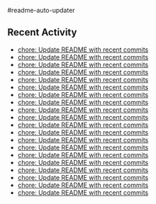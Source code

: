 #readme-auto-updater

## Recent Activity
<!-- LATEST_COMMITS:START -->
- [chore: Update README with recent commits](https://github.com/NEO1717/readme-auto-updater/commit/6a396ca0f44be50096859174e979788d19988886)
- [chore: Update README with recent commits](https://github.com/NEO1717/readme-auto-updater/commit/a85c4a15a71317ded3943dce70a846bc4eff54f3)
- [chore: Update README with recent commits](https://github.com/NEO1717/readme-auto-updater/commit/b2ef63f8b761fded6d1f11b0777c1050cacb2075)
- [chore: Update README with recent commits](https://github.com/NEO1717/readme-auto-updater/commit/53e689b0ff2f2a3ef4af00aa93ef1643aaa8130b)
- [chore: Update README with recent commits](https://github.com/NEO1717/readme-auto-updater/commit/2644443dce35599d5b80afcb8cb51120f58626e7)
- [chore: Update README with recent commits](https://github.com/NEO1717/readme-auto-updater/commit/72c1564e7a89580d9483ffcb0247a94cd4c9fefc)
- [chore: Update README with recent commits](https://github.com/NEO1717/readme-auto-updater/commit/a6f73e11bda6b08c0a3ecfb34f101cf331c16fd9)
- [chore: Update README with recent commits](https://github.com/NEO1717/readme-auto-updater/commit/a28afef9c210beb73ca7cddb8b7b373d47b59142)
- [chore: Update README with recent commits](https://github.com/NEO1717/readme-auto-updater/commit/67b30f4522bcef679c48c90388ac622f8b21286d)
- [chore: Update README with recent commits](https://github.com/NEO1717/readme-auto-updater/commit/9ff23822dccadcd740a3af258668739bbe5fcd95)
- [chore: Update README with recent commits](https://github.com/NEO1717/readme-auto-updater/commit/dc26b0e0cc3fc3c2de9837636625ebfca21d1ef1)
- [chore: Update README with recent commits](https://github.com/NEO1717/readme-auto-updater/commit/1aca9fe4ed0e3278c62171f6bf20a7017840ead6)
- [chore: Update README with recent commits](https://github.com/NEO1717/readme-auto-updater/commit/867c209cfa3b112e5d41d9ec672bc1595dda08e5)
- [chore: Update README with recent commits](https://github.com/NEO1717/readme-auto-updater/commit/0398dc9890c365e99375fb36a461ece85a55504b)
- [chore: Update README with recent commits](https://github.com/NEO1717/readme-auto-updater/commit/30607874311fa25b9b9a5de1908dd2cb7dd15d13)
- [chore: Update README with recent commits](https://github.com/NEO1717/readme-auto-updater/commit/ad941e7796b412a4d9c3f28e7dcd984053a6eb1d)
- [chore: Update README with recent commits](https://github.com/NEO1717/readme-auto-updater/commit/b3e61fc06d1bbefb38fea4f42ec3acfc684951c7)
- [chore: Update README with recent commits](https://github.com/NEO1717/readme-auto-updater/commit/56860b801193d829fdddf95592cf3993fdf794f2)
- [chore: Update README with recent commits](https://github.com/NEO1717/readme-auto-updater/commit/161325cd2c61d9686a39f4f6c42b9ac60acae250)
- [chore: Update README with recent commits](https://github.com/NEO1717/readme-auto-updater/commit/4fcd9d51500bd4502b3a2f772a836c073e7060c1)
<!-- LATEST_COMMITS:END -->


